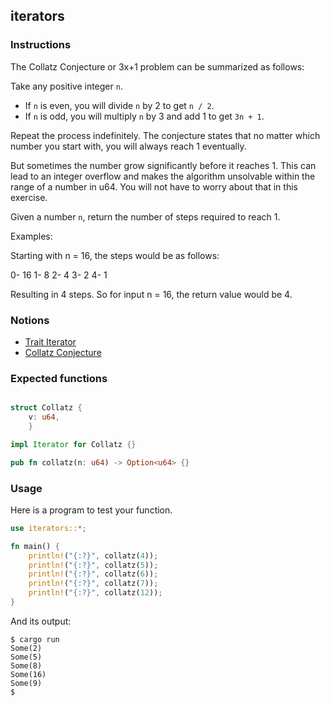 ## iterators

### Instructions

The Collatz Conjecture or 3x+1 problem can be summarized as follows:

Take any positive integer `n`.

- If `n` is even, you will divide `n` by 2 to get `n / 2`.
- If `n` is odd, you will multiply `n` by 3 and add 1 to get `3n + 1`.

Repeat the process indefinitely. The conjecture states that no matter which number you start with, you will always reach 1 eventually.

But sometimes the number grow significantly before it reaches 1. This can lead to an integer overflow and makes the algorithm unsolvable within the range of a number in u64. You will not have to worry about that in this exercise.

Given a number `n`, return the number of steps required to reach 1.

Examples:

Starting with n = 16, the steps would be as follows:

0- 16
1- 8
2- 4
3- 2
4- 1

Resulting in 4 steps. So for input n = 16, the return value would be 4.

### Notions

- [Trait Iterator](https://doc.rust-lang.org/std/iter/trait.Iterator.html)
- [Collatz Conjecture](https://pt.wikipedia.org/wiki/Conjectura_de_Collatz)

### Expected functions

```rust

struct Collatz {
    v: u64,
    }

impl Iterator for Collatz {}

pub fn collatz(n: u64) -> Option<u64> {}
```

### Usage

Here is a program to test your function.

```rust
use iterators::*;

fn main() {
    println!("{:?}", collatz(4));
    println!("{:?}", collatz(5));
    println!("{:?}", collatz(6));
    println!("{:?}", collatz(7));
    println!("{:?}", collatz(12));
}
```

And its output:

```console
$ cargo run
Some(2)
Some(5)
Some(8)
Some(16)
Some(9)
$
```
